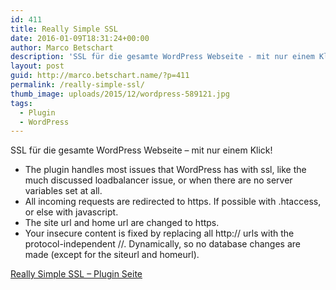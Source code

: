 ```yaml
---
id: 411
title: Really Simple SSL
date: 2016-01-09T18:31:24+00:00
author: Marco Betschart
description: 'SSL für die gesamte WordPress Webseite - mit nur einem Klick!'
layout: post
guid: http://marco.betschart.name/?p=411
permalink: /really-simple-ssl/
thumb_image: uploads/2015/12/wordpress-589121.jpg
tags:
  - Plugin
  - WordPress
---
```

SSL für die gesamte WordPress Webseite &#8211; mit nur einem Klick!

  * The plugin handles most issues that WordPress has with ssl, like the much discussed loadbalancer issue, or when there are no server variables set at all.
  * All incoming requests are redirected to https. If possible with .htaccess, or else with javascript.
  * The site url and home url are changed to https.
  * Your insecure content is fixed by replacing all http:// urls with the protocol-independent //. Dynamically, so no database changes are made (except for the siteurl and homeurl).

[Really Simple SSL &#8211; Plugin Seite](https://wordpress.org/plugins/really-simple-ssl/)